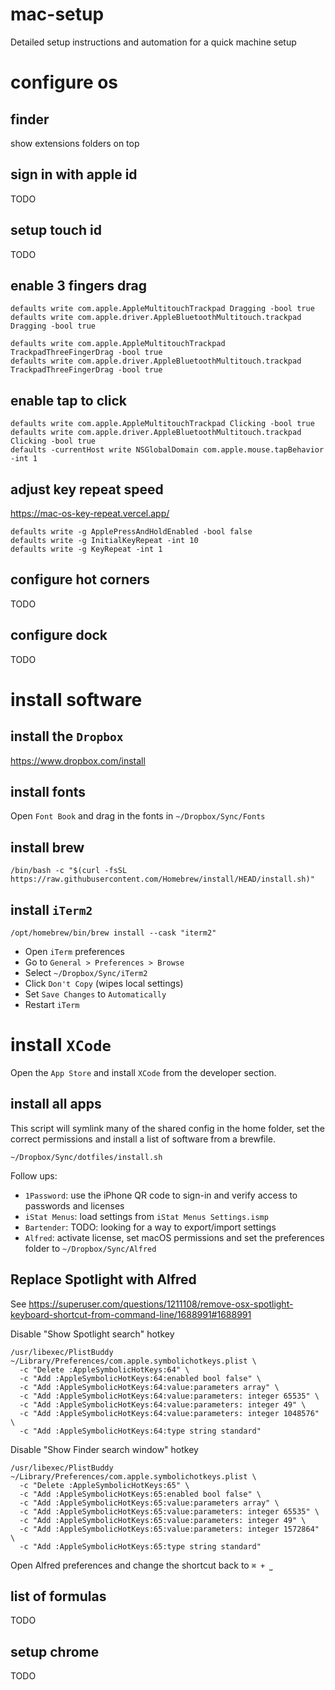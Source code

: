 # mac-setup
Detailed setup instructions and automation for a quick machine setup

# configure os

## finder

show extensions
folders on top

## sign in with apple id

TODO

## setup touch id

TODO

## enable 3 fingers drag

```
defaults write com.apple.AppleMultitouchTrackpad Dragging -bool true
defaults write com.apple.driver.AppleBluetoothMultitouch.trackpad Dragging -bool true
```
```
defaults write com.apple.AppleMultitouchTrackpad TrackpadThreeFingerDrag -bool true
defaults write com.apple.driver.AppleBluetoothMultitouch.trackpad TrackpadThreeFingerDrag -bool true
```

## enable tap to click

```
defaults write com.apple.AppleMultitouchTrackpad Clicking -bool true
defaults write com.apple.driver.AppleBluetoothMultitouch.trackpad Clicking -bool true
defaults -currentHost write NSGlobalDomain com.apple.mouse.tapBehavior -int 1
```

## adjust key repeat speed

https://mac-os-key-repeat.vercel.app/

```
defaults write -g ApplePressAndHoldEnabled -bool false
defaults write -g InitialKeyRepeat -int 10
defaults write -g KeyRepeat -int 1
```

## configure hot corners

TODO

## configure dock

TODO

# install software

## install the `Dropbox`

https://www.dropbox.com/install

## install fonts

Open `Font Book` and drag in the fonts in `~/Dropbox/Sync/Fonts`

## install brew

```
/bin/bash -c "$(curl -fsSL https://raw.githubusercontent.com/Homebrew/install/HEAD/install.sh)"
```

## install `iTerm2`

```
/opt/homebrew/bin/brew install --cask "iterm2"
```

* Open `iTerm` preferences
* Go to `General > Preferences > Browse`
* Select `~/Dropbox/Sync/iTerm2`
* Click `Don't Copy` (wipes local settings)
* Set `Save Changes` to `Automatically`
* Restart `iTerm`

# install `XCode`

Open the `App Store` and install `XCode` from the developer section.

## install all apps

This script will symlink many of the shared config in the home folder, set the correct permissions and install a list of software from a brewfile.

```
~/Dropbox/Sync/dotfiles/install.sh
```

Follow ups:

* `1Password`: use the iPhone QR code to sign-in and verify access to passwords and licenses
* `iStat Menus`: load settings from `iStat Menus Settings.ismp`
* `Bartender`: TODO: looking for a way to export/import settings
* `Alfred`: activate license, set macOS permissions and set the preferences folder to `~/Dropbox/Sync/Alfred`

## Replace Spotlight with Alfred

See https://superuser.com/questions/1211108/remove-osx-spotlight-keyboard-shortcut-from-command-line/1688991#1688991

Disable "Show Spotlight search" hotkey

```
/usr/libexec/PlistBuddy ~/Library/Preferences/com.apple.symbolichotkeys.plist \
  -c "Delete :AppleSymbolicHotKeys:64" \
  -c "Add :AppleSymbolicHotKeys:64:enabled bool false" \
  -c "Add :AppleSymbolicHotKeys:64:value:parameters array" \
  -c "Add :AppleSymbolicHotKeys:64:value:parameters: integer 65535" \
  -c "Add :AppleSymbolicHotKeys:64:value:parameters: integer 49" \
  -c "Add :AppleSymbolicHotKeys:64:value:parameters: integer 1048576" \
  -c "Add :AppleSymbolicHotKeys:64:type string standard"
```

Disable "Show Finder search window" hotkey

```
/usr/libexec/PlistBuddy ~/Library/Preferences/com.apple.symbolichotkeys.plist \
  -c "Delete :AppleSymbolicHotKeys:65" \
  -c "Add :AppleSymbolicHotKeys:65:enabled bool false" \
  -c "Add :AppleSymbolicHotKeys:65:value:parameters array" \
  -c "Add :AppleSymbolicHotKeys:65:value:parameters: integer 65535" \
  -c "Add :AppleSymbolicHotKeys:65:value:parameters: integer 49" \
  -c "Add :AppleSymbolicHotKeys:65:value:parameters: integer 1572864" \
  -c "Add :AppleSymbolicHotKeys:65:type string standard"
```

Open Alfred preferences and change the shortcut back to `⌘ + ⎵`

## list of formulas

TODO

## setup chrome

TODO

